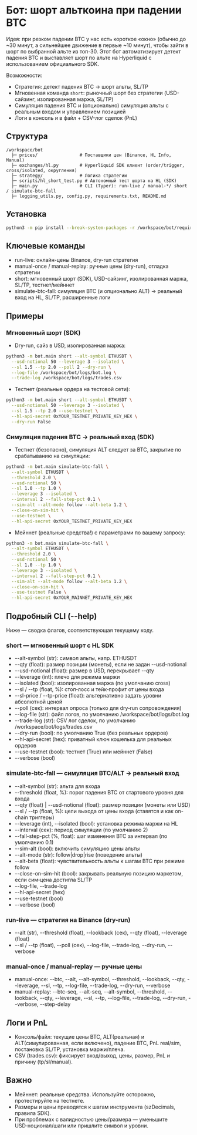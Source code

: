# Бот: шорт альткоина при падении BTC

Идея: при резком падении BTC у нас есть короткое «окно» (обычно до ~30 минут, а сильнейшее движение в первые ~10 минут), чтобы зайти в шорт по выбранной альте из топ-30. Этот бот автоматизирует детект падения BTC и выставляет шорт по альте на Hyperliquid c использованием официального SDK.

Возможности:
- Стратегия: детект падения BTC → шорт альты, SL/TP
- Мгновенная команда `short`: рыночный шорт без стратегии (USD-сайзинг, изолированная маржа, SL/TP)
- Симуляция падения BTC и (опционально) симуляция альты с реальным входом и управлением позицией
- Логи в консоль и в файл + CSV-лог сделок (PnL)

## Структура
```
/workspace/bot
  ├─ prices/                # Поставщики цен (Binance, HL Info, Manual)
  ├─ exchanges/hl.py        # Hyperliquid SDK клиент (order/trigger, cross/isolated, округления)
  ├─ strategy/              # Логика стратегии
  ├─ scripts/hl_short_test.py # Автономный тест шорта на HL (SDK)
  ├─ main.py                # CLI (Typer): run-live / manual-*/ short / simulate-btc-fall
  ├─ logging_utils.py, config.py, requirements.txt, README.md
```

## Установка
```bash
python3 -m pip install --break-system-packages -r /workspace/bot/requirements.txt
```

## Ключевые команды
- run-live: онлайн-цены Binance, dry-run стратегия
- manual-once / manual-replay: ручные цены (dry-run), отладка стратегии
- short: мгновенный шорт (SDK), USD-сайзинг, изолированная маржа, SL/TP, тестнет/мейннет
- simulate-btc-fall: симуляция BTC (и опционально ALT) → реальный вход на HL, SL/TP, расширенные логи

## Примеры
### Мгновенный шорт (SDK)
- Dry-run, сайз в USD, изолированная маржа:
```bash
python3 -m bot.main short --alt-symbol ETHUSDT \
  --usd-notional 50 --leverage 3 --isolated \
  --sl 1.5 --tp 2.0 --poll 2 --dry-run \
  --log-file /workspace/bot/logs/bot.log \
  --trade-log /workspace/bot/logs/trades.csv
```
- Тестнет (реальные ордера на тестовой сети):
```bash
python3 -m bot.main short --alt-symbol ETHUSDT \
  --usd-notional 50 --leverage 3 --isolated \
  --sl 1.5 --tp 2.0 --use-testnet \
  --hl-api-secret 0xYOUR_TESTNET_PRIVATE_KEY_HEX \
  --dry-run False
```

### Симуляция падения BTC → реальный вход (SDK)
- Тестнет (безопасно), симуляция ALT следует за BTC, закрытие по срабатыванию на симуляции:
```bash
python3 -m bot.main simulate-btc-fall \
  --alt-symbol ETHUSDT \
  --threshold 2.0 \
  --usd-notional 50 \
  --sl 1.0 --tp 1.0 \
  --leverage 3 --isolated \
  --interval 2 --fall-step-pct 0.1 \
  --sim-alt --alt-mode follow --alt-beta 1.2 \
  --close-on-sim-hit \
  --use-testnet \
  --hl-api-secret 0xYOUR_TESTNET_PRIVATE_KEY_HEX
```
- Мейннет (реальные средства!) с параметрами по вашему запросу:
```bash
python3 -m bot.main simulate-btc-fall \
  --alt-symbol ETHUSDT \
  --threshold 2.0 \
  --usd-notional 50 \
  --sl 1.0 --tp 1.0 \
  --leverage 3 --isolated \
  --interval 2 --fall-step-pct 0.1 \
  --sim-alt --alt-mode follow --alt-beta 1.2 \
  --close-on-sim-hit \
  --use-testnet False \
  --hl-api-secret 0xYOUR_MAINNET_PRIVATE_KEY_HEX
```

## Подробный CLI (--help)
Ниже — сводка флагов, соответствующая текущему коду.

### short — мгновенный шорт с HL SDK
- --alt-symbol (str): символ альты, напр. ETHUSDT
- --qty (float): размер позиции (монеты), если не задан --usd-notional
- --usd-notional (float): размер в USD, перекрывает --qty
- --leverage (int): плечо для режима маржи
- --isolated (bool): изолированная маржа (по умолчанию cross)
- --sl / --tp (float, %): стоп‑лосс и тейк‑профит от цены входа
- --sl-price / --tp-price (float): альтернативно задать уровни абсолютной ценой
- --poll (сек): интервал опроса (только для dry‑run сопровождения)
- --log-file (str): файл логов, по умолчанию /workspace/bot/logs/bot.log
- --trade-log (str): CSV лог сделок, по умолчанию /workspace/bot/logs/trades.csv
- --dry-run (bool): по умолчанию True (без реальных ордеров)
- --hl-api-secret (hex): приватный ключ кошелька для реальных ордеров
- --use-testnet (bool): тестнет (True) или мейннет (False)
- --verbose (bool)

### simulate-btc-fall — симуляция BTC/ALT → реальный вход
- --alt-symbol (str): альта для входа
- --threshold (float, %): порог падения BTC от стартового уровня для входа
- --qty (float) | --usd-notional (float): размер позиции (монеты или USD)
- --sl / --tp (float, %): цели выхода от цены входа (ставятся и как on-chain триггеры)
- --leverage (int), --isolated (bool): установка режима маржи на HL
- --interval (сек): период симуляции (по умолчанию 2)
- --fall-step-pct (%, float): шаг изменения BTC за интервал (по умолчанию 0.1)
- --sim-alt (bool): включить симуляцию цены альты
- --alt-mode (str): follow|drop|rise (поведение альты)
- --alt-beta (float): чувствительность альты к шагам BTC при режиме follow
- --close-on-sim-hit (bool): закрывать реальную позицию маркетом, если сим‑цена достигла SL/TP
- --log-file, --trade-log
- --hl-api-secret (hex)
- --use-testnet (bool)
- --verbose (bool)

### run-live — стратегия на Binance (dry-run)
- --alt (str), --threshold (float), --lookback (сек), --qty (float), --leverage (float)
- --sl / --tp (float), --poll (сек), --log-file, --trade-log, --dry-run, --verbose

### manual-once / manual-replay — ручные цены
- manual-once: --btc, --alt, --alt-symbol, --threshold, --lookback, --qty, --leverage, --sl, --tp, --log-file, --trade-log, --dry-run, --verbose
- manual-replay: --btc-seq, --alt-seq, --alt-symbol, --threshold, --lookback, --qty, --leverage, --sl, --tp, --log-file, --trade-log, --dry-run, --verbose, --step-delay

## Логи и PnL
- Консоль/файл: текущие цены BTC, ALT(реальная) и ALT(симулированная, если включено), падение BTC, PnL real/sim, постановка SL/TP, установка маржи/плеча.
- CSV (trades.csv): фиксирует вход/выход, цены, размер, PnL и причину (tp/sl/manual).

## Важно
- Мейннет: реальные средства. Используйте осторожно, протестируйте на тестнете.
- Размеры и цены приводятся к шагам инструмента (szDecimals, правила SDK).
- При проблемах с валидностью цены/размера — уменьшите USD‑ноционал/шаги или пришлите символ и уровни.